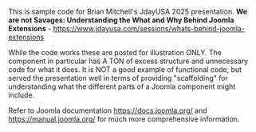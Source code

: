 This is sample code for Brian Mitchell's JdayUSA 2025 presentation.
**We are not Savages: Understanding the What and Why Behind Joomla Extensions** - https://www.jdayusa.com/sessions/whats-behind-joomla-extensions

While the code works these are posted for illustration ONLY. The component in particular has A TON of excess structure and unnecessary code for what it does. It is NOT a good example of functional code, but served the presentation well in terms of providing "scaffolding" for understanding what the different parts of a Joomla component might include.

Refer to Joomla documentation https://docs.joomla.org/ and https://manual.joomla.org/ for much more comprehensive information.
